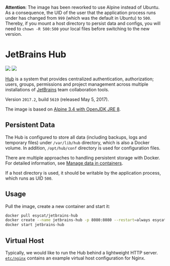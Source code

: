 **Attention**:
The image has been reworked to use Alpine instead of Ubuntu. As a consequence, the UID of the user that the application process runs under has changed from `999` (which was the default in Ubuntu) to `500`. Thereby, if you mount a host directory to persist data and configs, you will need to `chown -R 500:500` your local files before switching to the new version.

# JetBrains Hub
[![](https://images.microbadger.com/badges/image/esycat/jetbrains-hub.svg)](https://microbadger.com/images/esycat/jetbrains-hub "Get your own image badge on microbadger.com")
[![](https://images.microbadger.com/badges/version/esycat/jetbrains-hub.svg)](https://microbadger.com/images/esycat/jetbrains-hub "Get your own version badge on microbadger.com")

[Hub](https://jetbrains.com/hub/) is a system that provides centralized authentication, authorization; users, groups, permissions and project management across multiple installations of [JetBrains](https://jetbrains.com/) team collaboration tools.

Version `2017.2`, build `5619` (released May 5, 2017).

The image is based on [Alpine 3.4 with OpenJDK JRE 8](https://hub.docker.com/r/esycat/java/).

## Persistent Data
The Hub is configured to store all data (including backups, logs and temporary files) under `/var/lib/hub` directory, which is also a Docker volume. In addition, `/opt/hub/conf` directory is used for configuration files.

There are multiple approaches to handling persistent storage with Docker. For detailed information, see [Manage data in containers](https://docs.docker.com/engine/tutorials/dockervolumes/).

If a host directory is used, it should be writable by the application process, which runs as UID `500`.

## Usage

Pull the image, create a new container and start it:

```bash
docker pull esycat/jetbrains-hub
docker create --name jetbrains-hub -p 8080:8080 --restart=always esycat/jetbrains-hub
docker start jetbrains-hub
```

## Virtual Host
Typically, we would like to run the Hub behind a lightweight HTTP server. [`etc/nginx`]() contains an example virtual host configuration for Nginx.
